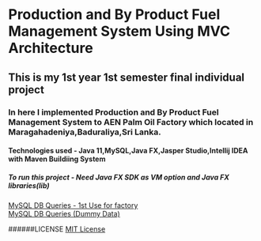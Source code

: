 # Production and By Product Fuel Management System Using MVC Architecture
## This is my 1st year 1st semester final individual project
### In here I implemented Production and By Product Fuel Management System to AEN Palm Oil Factory which located in Maragahadeniya,Baduraliya,Sri Lanka.
#### Technologies used - Java 11,MySQL,Java FX,Jasper Studio,Intellij IDEA with Maven Buildiing System
##### To run this project - Need Java FX SDK as VM option and Java FX libraries(lib) 

[MySQL DB Queries - 1st Use for factory](https://docs.google.com/document/d/1ErqZ-qJMV2g8niaYjYb5Nva7f1qxlblNBFeZfZuOa9Q/edit?usp=sharing) <br />
[MySQL DB Queries (Dummy Data)](https://docs.google.com/document/d/12fuj-3HfXLzM5ijyk7ipg-8CqQCwT-3MQklT_9BmvHc/edit?usp=sharing)

######LICENSE
[MIT License](LICENSE)

